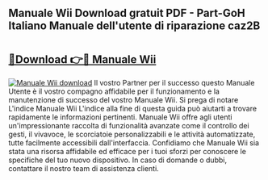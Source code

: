 ## Manuale Wii Download gratuit PDF - Part-GoH Italiano Manuale dell'utente di riparazione caz2B

# <h2><a href="http://dfckn5.blite.top/?on=Manuale+Wii">🔗Download 👉🔴 Manuale Wii</a></h2>

[![Manuale Wii download](https://i.imgur.com/lujVjoI.png)](http://dfckn5.blite.top/?on=Manuale+Wii)
Il vostro Partner per il successo questo Manuale Utente è il vostro compagno affidabile per il funzionamento e la manutenzione di successo del vostro Manuale Wii. Si prega di notare L'indice Manuale Wii L'indice alla fine di questa guida può aiutarti a trovare rapidamente le informazioni pertinenti. Manuale Wii offre agli utenti un'impressionante raccolta di funzionalità avanzate come il controllo dei gesti, il vivavoce, le scorciatoie personalizzabili e le attività automatizzate, tutte facilmente accessibili dall'interfaccia. Confidiamo che Manuale Wii sia stata una risorsa affidabile ed efficace per i tuoi sforzi per conoscere le specifiche del tuo nuovo dispositivo. In caso di domande o dubbi, contattare il nostro team di assistenza clienti.
